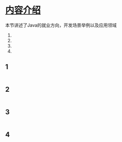 # [内容介绍](./TCH_Han/Charpter1.md)

本节讲述了Java的就业方向，开发场景举例以及应用领域

1. [](#1)
2. [](#2)
3. [](#3)
4. [](#4)  
## 1
```
```
## 2
```
```
## 3
```
```
## 4
```
```